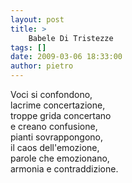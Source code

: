 ```yaml
---
layout: post
title: >
    Babele Di Tristezze
tags: []
date: 2009-03-06 18:33:00
author: pietro
---
```

Voci si confondono,<br/>lacrime concertazione,<br/>troppe grida concertano<br/>e creano confusione,<br/>pianti sovrappongono,<br/>il caos dell'emozione,<br/>parole che emozionano,<br/>armonia e contraddizione.
